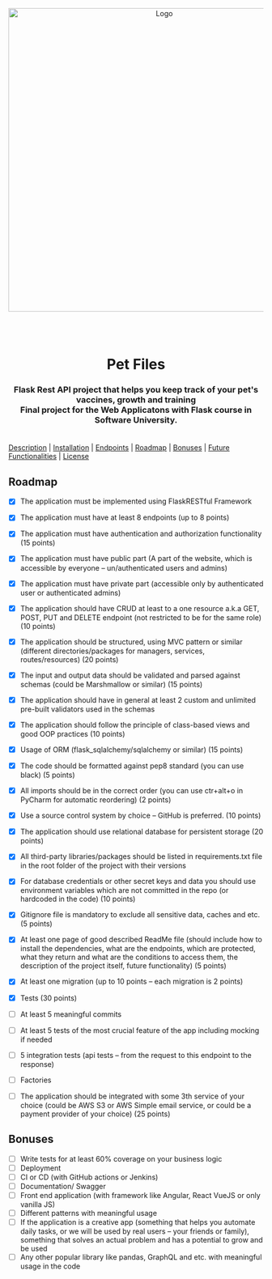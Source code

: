 <div align="center">
<p align=center>
<a href="https://softuni.bg">
<img src="https://codeweek-s3.s3.amazonaws.com/event_picture/SoftUni-Logo-Flat.png" alt="Logo" width="600">
</a>
<p>
<br><br>
<h1 align=center>Pet Files</h1>
<h3 align=center>
Flask Rest API project that helps you keep track of your pet's vaccines, growth and training <br>
Final project for the Web Applicatons with Flask course in Software University. <br>
<br>
</div>

[Description](#description) | [Installation](#installation) | [Endpoints](#urls) | [Roadmap](#roadmap) | [Bonuses](#credits) | [Future Functionalities](#credits) | [License](#license)

<!-- ROADMAP -->
## Roadmap

- [x] The application must be implemented using FlaskRESTful Framework
- [x] The application must have at least 8 endpoints (up to 8 points)
- [x] The application must have authentication and authorization functionality (15 points)
- [x] The application must have public part (A part of the website, which is accessible by everyone – un/authenticated users and admins)
- [x] The application must have private part (accessible only by authenticated user or authenticated admins)
- [x] The application should have CRUD at least to a one resource a.k.a GET, POST, PUT and DELETE endpoint (not restricted to be for the same role) (10 points)
- [x] The application should be structured, using MVC pattern or similar (different directories/packages for managers, services, routes/resources) (20 points)
- [x] The input and output data should be validated and parsed against schemas (could be Marshmallow or similar) (15 points)
- [x] The application should have in general at least 2 custom and unlimited pre-built validators used in the schemas
- [x] The application should follow the principle of class-based views and good OOP practices (10 points)
- [x] Usage of ORM (flask_sqlalchemy/sqlalchemy or similar) (15 points)
- [x] The code should be formatted against pep8 standard (you can use black) (5 points)
- [x] All imports should be in the correct order (you can use ctr+alt+o in PyCharm for automatic reordering) (2 points)
- [x] Use a source control system by choice – GitHub is preferred. (10 points)
- [x] The application should use relational database for persistent storage (20 points)
- [x] All third-party libraries/packages should be listed in requirements.txt file in the root folder of the project with their versions
- [x] For database credentials or other secret keys and data you should use environment variables which are not committed in the repo (or hardcoded in the code) (10 points)
- [x] Gitignore file is mandatory to exclude all sensitive data, caches and etc. (5 points)
- [x] At least one page of good described ReadMe file (should include how to install the dependencies, what are the endpoints, which are protected, what they return and what are the conditions to access them, the description of the project itself, future functionality) (5 points)
- [x] At least one migration (up to 10 points – each migration is 2 points)
- [x] Tests (30 points)
- [ ] At least 5 meaningful commits
- [ ] At least 5 tests of the most crucial feature of the app including mocking if needed
- [ ] 5 integration tests (api tests – from the request to this endpoint to the response)
- [ ] Factories
- [ ] The application should be integrated with some 3th service of your choice (could be AWS S3 or AWS Simple email service, or could be a payment provider of your choice) (25 points)


<!-- BONUSES -->
## Bonuses

- [ ] Write tests for at least 60% coverage on your business logic
- [ ] Deployment
- [ ] CI or CD (with GitHub actions or Jenkins)
- [ ] Documentation/ Swagger
- [ ] Front end application (with framework like Angular, React VueJS or only vanilla JS)
- [ ] Different patterns with meaningful usage
- [ ] If the application is a creative app (something that helps you automate daily tasks, or we will be used by real users – your friends or family), something that solves an actual problem and has a potential to grow and be used
- [ ] Any other popular library like pandas, GraphQL and etc. with meaningful usage in the code
